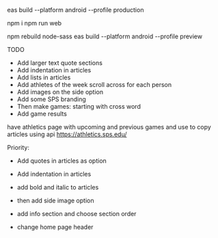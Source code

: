eas build --platform android --profile production

npm i
npm run web

npm rebuild node-sass
eas build --platform android --profile preview

TODO

- Add larger text quote sections
- Add indentation in articles
- Add lists in articles
- Add athletes of the week scroll across for each person
- Add images on the side option
- Add some SPS branding
- Then make games: starting with cross word
- Add game results

have athletics page with upcoming and previous games and use to copy articles using api
https://athletics.sps.edu/

Priority:

- Add quotes in articles as option
- Add indentation in articles
- add bold and italic to articles
- then add side image option

- add info section and choose section order
- change home page header